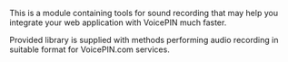 This is a module containing tools for sound recording that may help you integrate your web application with VoicePIN much faster.

Provided library is supplied with methods performing audio recording in suitable format for VoicePIN.com services.
